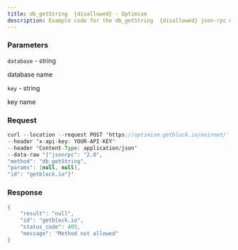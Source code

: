 ```yaml
---
title: db_getString  {disallowed} - Optimism
description: Example code for the db_getString  {disallowed} json-rpc method. Сomplete guide on how to use db_getString  {disallowed} json-rpc in GetBlock.io Web3 documentation.
---
```


### Parameters


`database` - string

database name

`key` - string

key name

### Request

``` java
curl --location --request POST 'https://optimism.getblock.io/mainnet/' 
--header 'x-api-key: YOUR-API-KEY' 
--header 'Content-Type: application/json' 
--data-raw '{"jsonrpc": "2.0",
"method": "db_getString",
"params": [null, null],
"id": "getblock.io"}'
```

###  Response

``` java
{
    "result": "null",
    "id": "getblock.io",
    "status_code": 405,
    "message": "Method not allowed"
}
```

